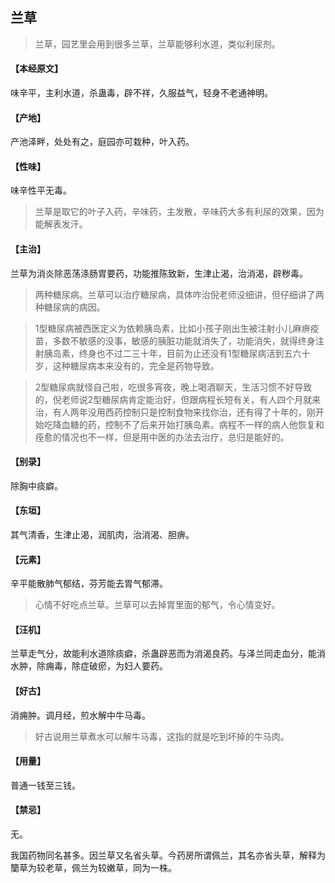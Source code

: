 ## 兰草

> 兰草，园艺里会用到很多兰草，兰草能够利水道，类似利尿剂。

#### 【本经原文】
味辛平，主利水道，杀蛊毒，辟不祥，久服益气，轻身不老通神明。
#### 【产地】
产池泽畔，处处有之，庭园亦可栽种，叶入药。
#### 【性味】
味辛性平无毒。

> 兰草是取它的叶子入药，辛味药，主发散，辛味药大多有利尿的效果，因为能解表发汗。

#### 【主治】
兰草为消炎除恶荡涤肠胃要药，功能推陈致新，生津止渴，治消渴，辟秽毒。

> 两种糖尿病。兰草可以治疗糖尿病，具体咋治倪老师没细讲，但仔细讲了两种糖尿病的病因。

> 1型糖尿病被西医定义为依赖胰岛素，比如小孩子刚出生被注射小儿麻痹疫苗，多数不敏感的没事，敏感的胰脏功能就消失了，功能消失，就得终身注射胰岛素，终身也不过二三十年，目前为止还没有1型糖尿病活到五六十岁，这种糖尿病本来没有的，完全是药物导致。

> 2型糖尿病就怪自己啦，吃很多宵夜，晚上喝酒聊天，生活习惯不好导致的，倪老师说2型糖尿病肯定能治好，但跟病程长短有关，有人四个月就来治，有人两年没用西药控制只是控制食物来找你治，还有得了十年的，刚开始吃降血糖的药，控制不了后来开始打胰岛素。病程不一样的病人他恢复和痊愈的情况也不一样，但是用中医的办法去治疗，总归是能好的。

#### 【别录】
除胸中痰癖。
#### 【东垣】
其气清香，生津止渴，润肌肉，治消渴、胆痹。
#### 【元素】
辛平能散肺气郁结，芬芳能去胃气郁滞。

> 心情不好吃点兰草。兰草可以去掉胃里面的郁气，令心情变好。

#### 【汪机】
兰草走气分，故能利水道除痰癖，杀蛊辟恶而为消渴良药。与泽兰同走血分，能消水肿，除痈毒，除症破瘀，为妇人要药。
#### 【好古】
消痈肿。调月经，煎水解中牛马毒。

> 好古说用兰草煮水可以解牛马毒，这指的就是吃到坏掉的牛马肉。

#### 【用量】
普通一钱至三钱。
#### 【禁忌】
无。

我国药物同名甚多。因兰草又名省头草。今药房所谓佩兰，其名亦省头草，解释为籣草为较老草，佩兰为较嫩草，同为一株。